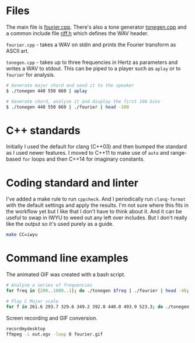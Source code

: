 # Files
The main file is [fourier.cpp](fourier.cpp). There's also a tone generator
[tonegen.cpp](tonegen.cpp) and a common include file [riff.h](riff.h) which
defines the WAV header.

```fourier.cpp``` - takes a WAV on stdin and prints the Fourier transform as
ASCII art.

```tonegen.cpp``` - takes up to three frequencies in Hertz as parameters and
writes a WAV to stdout. This can be piped to a player such as ```aplay``` or to
```fourier``` for analysis.

```bash
# Generate major chord and send it to the speaker
$ ./tonegen 440 550 660 | aplay

# Generate chord, analyse it and display the first 100 bins
$ ./tonegen 440 550 660 | ./fourier | head -100
```

# C++ standards
Initially I used the default for clang (C++03) and then bumped the standard as
I used newer features. I moved to C++11 to make use of ```auto``` and
range-based ```for``` loops and then C++14 for imaginary constants.

# Coding standard and linter
I've added a make rule to run ```cppcheck```. And I periodically run
```clang-format``` with the default settings and apply the results. I'm not
sure where this fits in the workflow yet but I like that I don't have to think
about it. And it can be useful to swap in IWYU to weed out any left over
includes. But I don't really like the output so it's used purely as a guide.
```bash
make CC=iwyu
```

# Command line examples
The animated GIF was created with a bash script.
```bash
# Analyse a series of frequencies
for freq in {200..1000..1}; do ./tonegen $freq | ./fourier | head -48; done

# Play C Major scale
for f in 261.6 293.7 329.6 349.2 392.0 440.0 493.9 523.3; do ./tonegen $f | aplay -q; done
```

Screen recording and GIF conversion.
```bash
recordmydesktop
ffmpeg -i out.ogv -loop 0 fourier.gif
```
